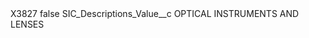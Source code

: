 <?xml version="1.0" encoding="UTF-8"?>
<CustomMetadata xmlns="http://soap.sforce.com/2006/04/metadata" xmlns:xsi="http://www.w3.org/2001/XMLSchema-instance" xmlns:xsd="http://www.w3.org/2001/XMLSchema">
    <label>X3827</label>
    <protected>false</protected>
    <values>
        <field>SIC_Descriptions_Value__c</field>
        <value xsi:type="xsd:string">OPTICAL INSTRUMENTS AND LENSES</value>
    </values>
</CustomMetadata>
